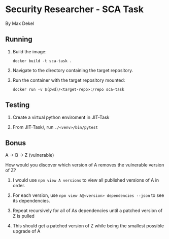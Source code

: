 # Security Researcher - SCA Task

By Max Dekel

## Running

1. Build the image:

    `docker build -t sca-task .`

2. Navigate to the directory containing the target repository.

3. Run the container with the target repository mounted:

    `docker run -v $(pwd)/<target-repo>:/repo sca-task`

## Testing

1. Create a virtual python enviroment in JIT-Task

2. From JIT-Task/, run `./<venv>/bin/pytest`

## Bonus

A -> B -> Z (vulnerable)

How would you discover which version of A removes the vulnerable version of
Z?

1. I would use `npm view A versions` to view all published versions of A in order.

2. For each version, use `npm view A@<version> dependencies --json` to see its dependencies.

3. Repeat recursively for all of As dependencies until a patched version of Z is pulled

4. This should get a patched version of Z while being the smallest possible upgrade of A
